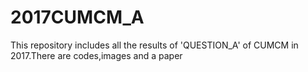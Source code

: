# 2017CUMCM_A
This repository includes all the results of 'QUESTION_A' of CUMCM in 2017.There are codes,images and a paper
